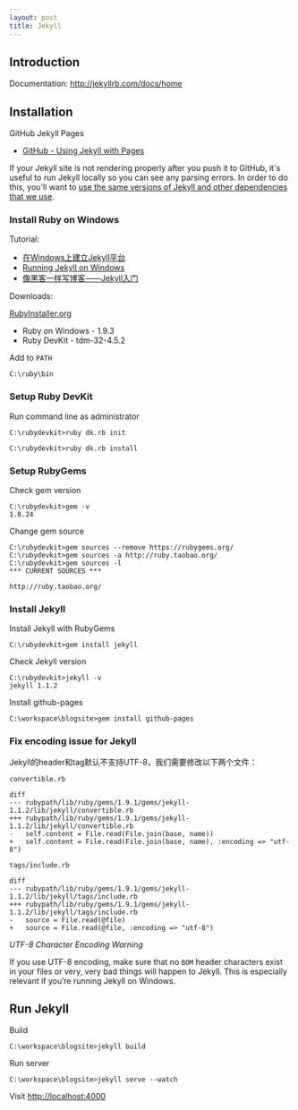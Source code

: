 ```yaml
---
layout: post
title: Jekyll
---
```


## Introduction

Documentation: <http://jekyllrb.com/docs/home>

## Installation

GitHub Jekyll Pages

* [GitHub - Using Jekyll with Pages](https://help.github.com/articles/using-jekyll-with-pages)

If your Jekyll site is not rendering properly after you push it to GitHub, it's useful to run Jekyll locally so you can see any parsing errors. In order to do this, you'll want to [use the same versions of Jekyll and other dependencies that we use][1].

[1]: https://github.com/github/pages-gem/blob/master/github-pages.gemspec


### Install Ruby on Windows

Tutorial:

* [在Windows上建立Jekyll平台](http://pengx17.me/learning/jekyll/2013/06/03/setup-local-jekyll-server-on-windows/)
* [Running Jekyll on Windows](http://www.madhur.co.in/blog/2011/09/01/runningjekyllwindows.html)
* [像黑客一样写博客——Jekyll入门](http://www.soimort.org/posts/101/)

Downloads:

[RubyInstaller.org](http://rubyinstaller.org/downloads/)

* Ruby on Windows - 1.9.3
* Ruby DevKit - tdm-32-4.5.2

Add to `PATH`

    C:\ruby\bin

### Setup Ruby DevKit

Run command line as administrator

    C:\rubydevkit>ruby dk.rb init

    C:\rubydevkit>ruby dk.rb install

### Setup RubyGems

Check gem version

    C:\rubydevkit>gem -v
    1.8.24

Change gem source

    C:\rubydevkit>gem sources --remove https://rubygems.org/
    C:\rubydevkit>gem sources -a http://ruby.taobao.org/
    C:\rubydevkit>gem sources -l
    *** CURRENT SOURCES ***

    http://ruby.taobao.org/


### Install Jekyll

Install Jekyll with RubyGems

    C:\rubydevkit>gem install jekyll

Check Jekyll version

    C:\rubydevkit>jekyll -v
    jekyll 1.1.2

Install github-pages

    C:\workspace\blogsite>gem install github-pages

### Fix encoding issue for Jekyll

Jekyll的header和tag默认不支持UTF-8，我们需要修改以下两个文件：

`convertible.rb`

    diff
    --- rubypath/lib/ruby/gems/1.9.1/gems/jekyll-1.1.2/lib/jekyll/convertible.rb
    +++ rubypath/lib/ruby/gems/1.9.1/gems/jekyll-1.1.2/lib/jekyll/convertible.rb
    -   self.content = File.read(File.join(base, name))
    +   self.content = File.read(File.join(base, name), :encoding => "utf-8")

`tags/include.rb`

    diff
    --- rubypath/lib/ruby/gems/1.9.1/gems/jekyll-1.1.2/lib/jekyll/tags/include.rb
    +++ rubypath/lib/ruby/gems/1.9.1/gems/jekyll-1.1.2/lib/jekyll/tags/include.rb
    -   source = File.read(@file)
    +   source = File.read(@file, :encoding => "utf-8")

*UTF-8 Character Encoding Warning*

If you use UTF-8 encoding, make sure that no `BOM` header characters exist in your files or very, very bad things will happen to Jekyll. This is especially relevant if you’re running Jekyll on Windows.

## Run Jekyll

Build

    C:\workspace\blogsite>jekyll build


Run server

    C:\workspace\blogsite>jekyll serve --watch

Visit <http://localhost:4000>